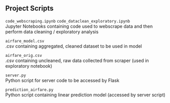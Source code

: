 ## Project Scripts

`code_webscraping.ipynb` `code_dataclean_exploratory.ipynb`  
Jupyter Notebooks containing code used to webscrape data and then perform data cleaning / exploratory analysis

`airfare_model.csv`  
.csv containing aggregated, cleaned dataset to be used in model  

`airfare_orig.csv`  
.csv containing uncleaned, raw data collected from scraper (used in exploratory notebook)  

`server.py`  
Python script for server code to be accessed by Flask

`prediction_airfare.py`  
Python script containing linear prediction model (accessed by server script)  
